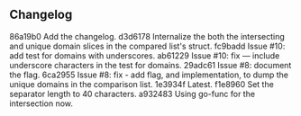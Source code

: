 

## Changelog

86a19b0 Add the changelog.
d3d6178 Internalize the both the intersecting and unique domain slices in the compared list's struct.
fc9badd Issue #10: add test for domains with underscores.
ab61229 Issue #10: fix — include underscore characters in the test for domains.
29adc61 Issue #8: document the  flag.
6ca2955 Issue #8: fix - add flag, and implementation, to dump the unique domains in the comparison list.
1e3934f Latest.
f1e8960 Set the separator length to 40 characters.
a932483 Using go-func for the intersection now.

